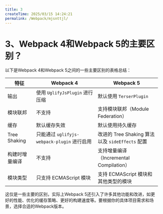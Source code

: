 ```yaml
---
title: 3
createTime: 2025/03/15 14:24:21
permalink: /Webpack/mjsnttjl/
---
```

# 3、Webpack 4和Webpack 5的主要区别？

以下是Webpack 4和Webpack 5之间的一些主要区别的表格总结：

| 特征           | Webpack 4                                   | Webpack 5                                       |
| -------------- | ------------------------------------------- | ----------------------------------------------- |
| 输出           | 使用 `UglifyJsPlugin` 进行压缩              | 默认使用 `TerserPlugin`                         |
| 模块联邦       | 不支持                                      | 支持模块联邦（Module Federation）               |
| 缓存           | 默认缓存失效                                | 默认使用持久缓存                                |
| Tree Shaking   | 只能通过 `uglifyjs-webpack-plugin` 进行启用 | 改进的 Tree Shaking 算法以及 `sideEffects` 配置 |
| 构建时增量编译 | 不支持                                      | 支持增量编译（Incremental Compilation）         |
| 模块类型       | 只支持 ECMAScript 模块                      | 支持 ECMAScript 模块和其他类型的模块            |

这仅是一些主要的区别，实际上Webpack 5还引入了许多其他功能和改进，如更好的性能、优化的缓存策略、更好的构建速度等。要根据你的具体项目需求和场景，选择合适的Webpack版本。
